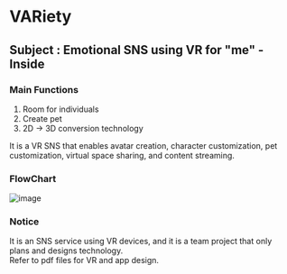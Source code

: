 # VARiety
## Subject : Emotional SNS using VR for "me" - Inside

### Main Functions
1. Room for individuals
2. Create pet
3. 2D -> 3D conversion technology  

It is a VR SNS that enables avatar creation, character customization, pet customization, virtual space sharing, and content streaming.


### FlowChart
![image](https://user-images.githubusercontent.com/86915357/211308291-0f819f21-30f7-453d-93a6-52564eec91f3.png)

### Notice
It is an SNS service using VR devices, and it is a team project that only plans and designs technology.  
Refer to pdf files for VR and app design.  
